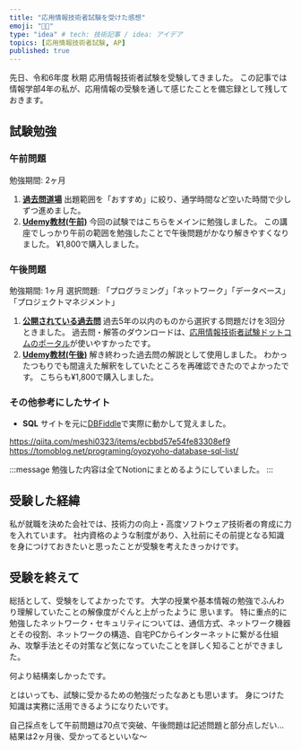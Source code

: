 ```yaml
---
title: "応用情報技術者試験を受けた感想"
emoji: "🧑‍🏫"
type: "idea" # tech: 技術記事 / idea: アイデア
topics: [応用情報技術者試験, AP]
published: true
---
```

先日、令和6年度 秋期 応用情報技術者試験を受験してきました。
この記事では情報学部4年の私が、応用情報の受験を通して感じたことを備忘録として残しておきます。
## 試験勉強
### 午前問題
勉強期間: 2ヶ月
1. **[過去問道場](https://www.ap-siken.com/apkakomon.php)**
出題範囲を「おすすめ」に絞り、通学時間など空いた時間で少しずつ進めました。
2. **[Udemy教材(午前)](https://www.udemy.com/share/1066Oc3@ORwitZMjEamOhxcqI59iat4At-tJdYMQzNLpT591ulgoN9Nffj6uQnpxeBO90Zcf7g==/)**
今回の試験ではこちらをメインに勉強しました。
この講座でしっかり午前の範囲を勉強したことで午後問題がかなり解きやすくなりました。
¥1,800で購入しました。
### 午後問題
勉強期間: 1ヶ月
選択問題: 「プログラミング」「ネットワーク」「データベース」「プロジェクトマネジメント」
1. **[公開されている過去問](https://www.ipa.go.jp/shiken/mondai-kaiotu)**
過去5年の以内のものから選択する問題だけを3回分ときました。
過去問・解答のダウンロードは、[応用情報技術者試験ドットコムのポータル](https://www.ap-siken.com/index_pm.html)が使いやすかったです。
2. **[Udemy教材(午後)](https://www.udemy.com/share/106uke3@E7gCCwm-t2Ulu_64UFIqDXppKzStQMuIiZ2_CB3_1RaSLH2ODeIRAK8PF3lfAIbKiA==/)**
解き終わった過去問の解説として使用しました。
わかったつもりでも間違えた解釈をしていたところを再確認できたのでよかったです。
こちらも¥1,800で購入しました。

### その他参考にしたサイト
- **SQL**
サイトを元に[DBFiddle](https://www.db-fiddle.com/)で実際に動かして覚えました。

https://qiita.com/meshi0323/items/ecbbd57e54fe83308ef9
https://tomoblog.net/programing/oyozyoho-database-sql-list/

:::message
勉強した内容は全てNotionにまとめるようにしていました。
:::
## 受験した経緯
私が就職を決めた会社では、技術力の向上・高度ソフトウェア技術者の育成に力を入れています。
社内資格のような制度があり、入社前にその前提となる知識を身につけておきたいと思ったことが受験を考えたきっかけです。
## 受験を終えて
総括として、受験をしてよかったです。
大学の授業や基本情報の勉強でふんわり理解していたことの解像度がぐんと上がったように
思います。
特に重点的に勉強したネットワーク・セキュリティについては、通信方式、ネットワーク機器とその役割、ネットワークの構造、自宅PCからインターネットに繋がる仕組み、攻撃手法とその対策など気になっていたことを詳しく知ることができました。

何より結構楽しかったです。

とはいっても、試験に受かるための勉強だったなあとも思います。
身につけた知識は実務に活用できるようになりたいです。

自己採点をして午前問題は70点で突破、午後問題は記述問題と部分点しだい...
結果は2ヶ月後、受かってるといいな〜
